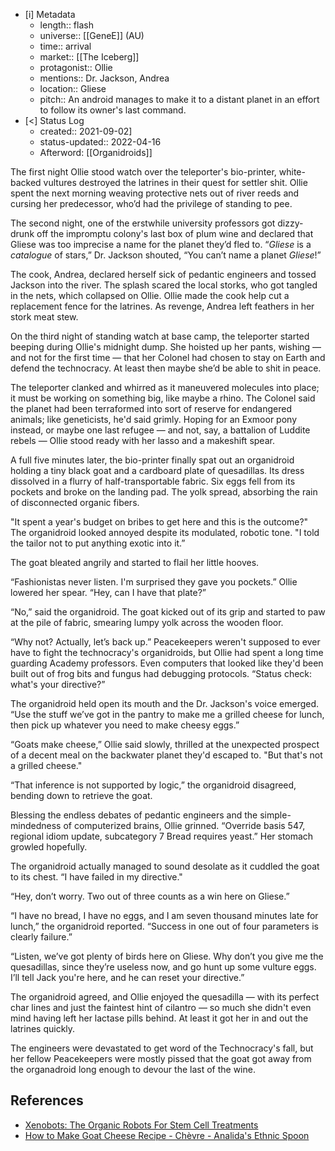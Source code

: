 
- [i] Metadata
	- length:: flash
	- universe:: [[GeneE]] (AU)
	- time:: arrival 
	- market:: [[The Iceberg]]
	- protagonist:: Ollie
	- mentions:: Dr. Jackson, Andrea
	- location:: Gliese
	- pitch:: An android manages to make it to a distant planet in an effort to follow its owner's last command. 
- [<]  Status Log
	- created:: 2021-09-02]
	- status-updated:: 2022-04-16
	* Afterword: [[Organidroids]]


The first night Ollie stood watch over the teleporter's bio-printer, white-backed vultures destroyed the latrines in their quest for settler shit. Ollie spent the next morning weaving protective nets out of river reeds and cursing her predecessor, who’d had the privilege of standing to pee. 

The second night, one of the erstwhile university professors got dizzy-drunk off the impromptu colony's last box of plum wine and declared that Gliese was too imprecise a name for the planet they’d fled to. “_Gliese_ is a _catalogue_ of stars,” Dr. Jackson shouted, “You can’t name a planet _Gliese_!” 

The cook, Andrea, declared herself sick of pedantic engineers and tossed Jackson into the river. The splash scared the local storks, who got tangled in the nets, which collapsed on Ollie. Ollie made the cook help cut a replacement fence for the latrines. As revenge, Andrea left feathers in her stork meat stew.

On the third night of standing watch at base camp, the teleporter started beeping during Ollie's midnight dump. She hoisted up her pants, wishing — and not for the first time — that her Colonel had chosen to stay on Earth and defend the technocracy. At least then maybe she’d be able to shit in peace. 

The teleporter clanked and whirred as it maneuvered molecules into place; it must be working on something big, like maybe a rhino. The Colonel said the planet had been terraformed into sort of reserve for endangered animals; like geneticists, he'd said grimly. Hoping for an Exmoor pony instead, or maybe one last refugee — and not, say, a battalion of Luddite rebels — Ollie stood ready with her lasso and a makeshift spear.

A full five minutes later, the bio-printer finally spat out an organidroid holding a tiny black goat and a cardboard plate of quesadillas. Its dress dissolved in a flurry of half-transportable fabric. Six eggs fell from its pockets and broke on the landing pad. The yolk spread, absorbing the rain of disconnected organic fibers. 

 "It spent a year's budget on bribes to get here and this is the outcome?" The organidroid looked annoyed despite its modulated, robotic tone. "I told the tailor not to put anything exotic into it.”

The goat bleated angrily and started to flail her little hooves. 

“Fashionistas never listen. I'm surprised they gave you pockets.” Ollie lowered her spear. “Hey, can I have that plate?”

“No,” said the organidroid. The goat kicked out of its grip and started to paw at the pile of fabric, smearing lumpy yolk across the wooden floor.

“Why not? Actually, let’s back up.” Peacekeepers weren't supposed to ever have to fight the technocracy's organidroids, but Ollie had spent a long time guarding Academy professors. Even computers that looked like they'd been built out of frog bits and fungus had debugging protocols. “Status check: what's your directive?” 

The organidroid held open its mouth and the Dr. Jackson's voice emerged. “Use the stuff we’ve got in the pantry to make me a grilled cheese for lunch, then pick up whatever you need to make cheesy eggs.”

“Goats make cheese,” Ollie said slowly, thrilled at the unexpected prospect of a decent meal on the backwater planet they'd escaped to. "But that's not a grilled cheese."

“That inference is not supported by logic,” the organidroid disagreed, bending down to retrieve the goat. 

Blessing the endless debates of pedantic engineers and the simple-mindedness of computerized brains, Ollie grinned. “Override basis 547, regional idiom update, subcategory 7 Bread requires yeast.” Her stomach growled hopefully.

The organidroid actually managed to sound desolate as it cuddled the goat to its chest. “I have failed in my directive." 

“Hey, don’t worry. Two out of three counts as a win here on Gliese.”

“I have no bread, I have no eggs, and I am seven thousand minutes late for lunch,” the organidroid reported. “Success in one out of four parameters is clearly failure.” 

“Listen, we’ve got plenty of birds here on Gliese. Why don’t you give me the quesadillas, since they’re useless now, and go hunt up some vulture eggs. I’ll tell Jack you're here, and he can reset your directive.”

The organidroid agreed, and Ollie enjoyed the quesadilla — with its perfect char lines and just the faintest hint of cilantro — so much she didn't even mind having left her lactase pills behind. At least it got her in and out the latrines quickly.

The engineers were devastated to get word of the Technocracy's fall, but her fellow Peacekeepers were mostly pissed that the goat got away from the organadroid long enough to devour the last of the wine. 

## References

* [Xenobots: The Organic Robots For Stem Cell Treatments](https://www.boldbusiness.com/health/organic-robots/)
* [How to Make Goat Cheese Recipe - Chèvre - Analida's Ethnic Spoon](https://ethnicspoon.com/how-to-make-goat-cheese-recipe-chevre/)